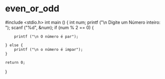 # even_or_odd
#include <stdio.h>
int main () {
    int num;
    printf ("\n Digite um Número inteiro: ");
    scanf ("%d", &num);
    if (num % 2 == 0) {
        
        printf ("\n O número é par");
        
    } else {
        printf ("\n o número é impar");
    }
    
    return 0;
    
}
